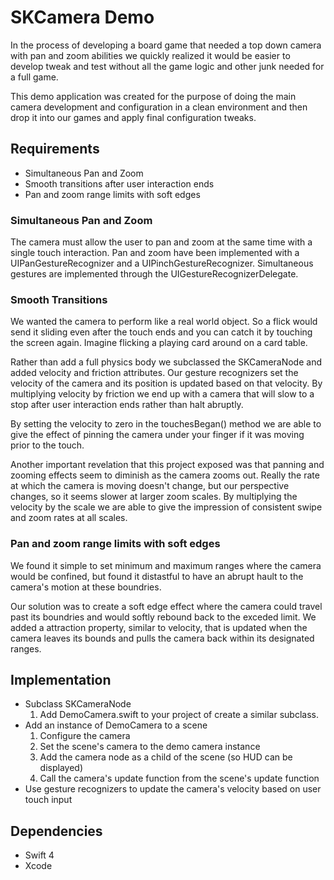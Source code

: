 # SKCamera Demo 

In the process of developing a board game that needed a top down camera with pan and zoom abilities we quickly realized it would be easier to develop tweak and test without all the game logic and other junk needed for a full game.

This demo application was created for the purpose of doing the main camera development and configuration in a clean environment and then drop it into our games and apply final configuration tweaks.

## Requirements

* Simultaneous Pan and Zoom
* Smooth transitions after user interaction ends
* Pan and zoom range limits with soft edges

### Simultaneous Pan and Zoom

The camera must allow the user to pan and zoom at the same time with a single touch interaction. Pan and zoom have been implemented with a UIPanGestureRecognizer and a UIPinchGestureRecognizer. Simultaneous gestures are implemented through the UIGestureRecognizerDelegate.

### Smooth Transitions

We wanted the camera to perform like a real world object. So a flick would send it sliding even after the touch ends and you can catch it by touching the screen again.  Imagine flicking a playing card around on a card table.  

Rather than add a full physics body we subclassed the SKCameraNode and added velocity and friction attributes.  Our gesture recognizers set the velocity of the camera and its position is updated based on that velocity.  By multiplying velocity by friction we end up with a camera that will slow to a stop after user interaction ends rather than halt abruptly.

By setting the velocity to zero in the touchesBegan() method we are able to give the effect of pinning the camera under your finger if it was moving prior to the touch.

Another important revelation that this project exposed was that panning and zooming effects seem to diminish as the camera zooms out.  Really the rate at which the camera is moving doesn't change, but our perspective changes, so it seems slower at larger zoom scales.  By multiplying the velocity by the scale we are able to give the impression of consistent swipe and zoom rates at all scales.

### Pan and zoom range limits with soft edges
We found it simple to set minimum and maximum ranges where the camera would be confined, but found it distastful to have an abrupt hault to the camera's motion at these boundries.

Our solution was to create a soft edge effect where the camera could travel past its boundries and would softly rebound back to the exceded limit.  We added a attraction property, similar to velocity, that is updated when the camera leaves its bounds and pulls the camera back within its designated ranges.



## Implementation

* Subclass SKCameraNode  
    1. Add DemoCamera.swift to your project of create a similar subclass.   
* Add an instance of DemoCamera to a scene
    1. Configure the camera
    2. Set the scene's camera to the demo camera instance
    3. Add the camera node as a child of the scene (so HUD can be displayed)
    4. Call the camera's update function from the scene's update function
* Use gesture recognizers to update the camera's velocity based on user touch input

## Dependencies

* Swift 4
* Xcode



